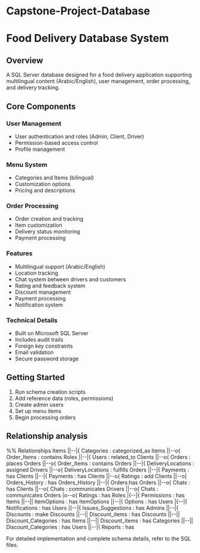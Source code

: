 # Capstone-Project-Database
# Food Delivery Database System

## Overview
A SQL Server database designed for a food delivery application supporting multilingual content (Arabic/English), user management, order processing, and delivery tracking.

## Core Components

### User Management
- User authentication and roles (Admin, Client, Driver)
- Permission-based access control
- Profile management

### Menu System
- Categories and Items (bilingual)
- Customization options
- Pricing and descriptions

### Order Processing
- Order creation and tracking
- Item customization
- Delivery status monitoring
- Payment processing

### Features
- Multilingual support (Arabic/English)
- Location tracking
- Chat system between drivers and customers
- Rating and feedback system
- Discount management
- Payment processing
- Notification system

### Technical Details
- Built on Microsoft SQL Server
- Includes audit trails
- Foreign key constraints
- Email validation
- Secure password storage

## Getting Started
1. Run schema creation scripts
2. Add reference data (roles, permissions)
3. Create admin users
4. Set up menu items
5. Begin processing orders

## Relationship analysis
%% Relationships
    Items ||--|{ Categories : categorized_as
    Items ||--o{ Order_Items : contains
    Roles ||--|{ Users : related_to
    Clients ||--o{ Orders : places
    Orders ||--o{ Order_Items : contains
    Orders ||--|{ DeliveryLocations : assigned
    Drivers ||--o{ DeliveryLocations : fulfills
    Orders ||--|{ Payments : has
    Clients ||--|{ Payments : has 
    Clients ||--o{ Ratings : add
    Clients ||--o| Orders_History : has
    Orders_History ||--|{ Orders:has
    Orders ||--o{ Chats : has
    Clients ||--o{ Chats : communicates
    Drivers ||--o{ Chats : communicates
    Orders |o--o{ Ratings : has
    Roles |{--|{ Permissions : has
    Items ||--|| ItemOptions : has 
    ItemOptions ||--|{ Options : has 
    Users |{--|{ Notifications : has 
    Users |{--|{ Issues_Suggestions : has 
    Admins ||--|{ Discounts : make 
    Discounts ||--|| Discount_items : has 
    Discounts ||--|| Discount_Categories : has 
    Items ||--|| Discount_items : has 
    Categories ||--|| Discount_Categories : has
    Users ||--|{ Reports : has
    
For detailed implementation and complete schema details, refer to the SQL files.
